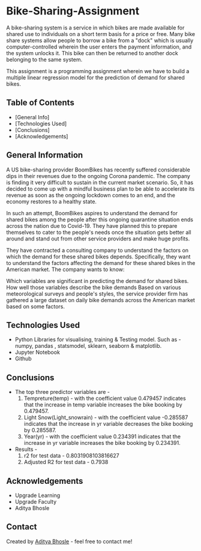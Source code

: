 # Bike-Sharing-Assignment
A bike-sharing system is a service in which bikes are made available for shared use to individuals on a short term basis for a price or free. Many bike share systems allow people to borrow a bike from a "dock" which is usually computer-controlled wherein the user enters the payment information, and the system unlocks it. This bike can then be returned to another dock belonging to the same system.

This assignment is a programming assignment wherein we have to build a multiple linear regression model for the prediction of demand for shared bikes.


## Table of Contents
* [General Info]
* [Technologies Used]
* [Conclusions]
* [Acknowledgements]



## General Information
A US bike-sharing provider BoomBikes has recently suffered considerable dips in their revenues due to the ongoing Corona pandemic. The company is finding it very difficult to sustain in the current market scenario. So, it has decided to come up with a mindful business plan to be able to accelerate its revenue as soon as the ongoing lockdown comes to an end, and the economy restores to a healthy state. 

In such an attempt, BoomBikes aspires to understand the demand for shared bikes among the people after this ongoing quarantine situation ends across the nation due to Covid-19. They have planned this to prepare themselves to cater to the people's needs once the situation gets better all around and stand out from other service providers and make huge profits.

They have contracted a consulting company to understand the factors on which the demand for these shared bikes depends. Specifically, they want to understand the factors affecting the demand for these shared bikes in the American market. The company wants to know:

Which variables are significant in predicting the demand for shared bikes.
How well those variables describe the bike demands
Based on various meteorological surveys and people's styles, the service provider firm has gathered a large dataset on daily bike demands across the American market based on some factors. 



## Technologies Used
- Python Libraries for visualising, training & Testing model. Such as - numpy, pandas , statsmodel, sklearn, seaborn & matplotlib.
- Jupyter Notebook 
- Github


## Conclusions
- The top three predictor variables are -
  1. Tempreture(temp) - with the coefficient value 0.479457 indicates that the increase in temp variable increases the bike booking by 0.479457.
  2. Light Snow(Light_snowrain) - with the coefficient value -0.285587 indicates that the increase in yr variable decreases the bike booking by 0.285587.
  3. Year(yr) - with the coefficient value 0.234391 indicates that the increase in yr variable increases the bike booking by 0.234391.
- Results -
  1. r2 for test data - 0.8031908103816627
  2. Adjusted R2 for test data - 0.7938



## Acknowledgements
- Upgrade Learning
- Upgrade Faculty
- Aditya Bhosle


## Contact
Created by [Aditya Bhosle](https://github.com/adibhosle) - feel free to contact me!
